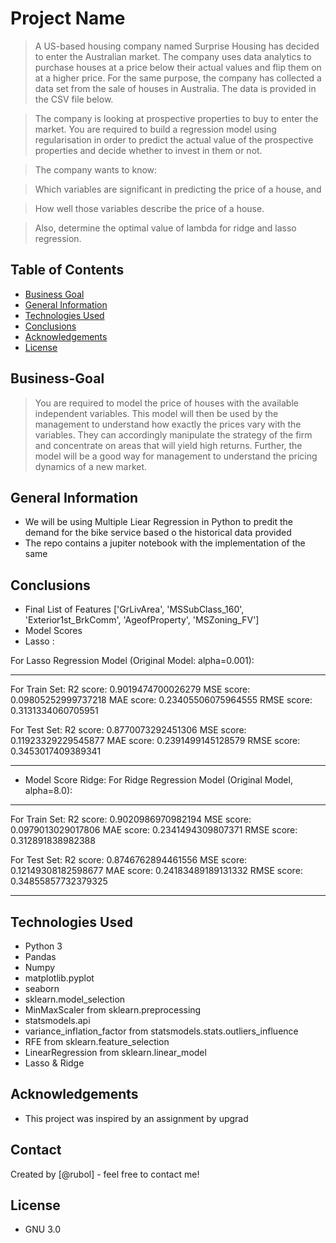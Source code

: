 # Project Name
> A US-based housing company named Surprise Housing has decided to enter the Australian market. The company uses data analytics to purchase houses at a price below their actual values and flip them on at a higher price. For the same purpose, the company has collected a data set from the sale of houses in Australia. The data is provided in the CSV file below.

 

> The company is looking at prospective properties to buy to enter the market. You are required to build a regression model using regularisation in order to predict the actual value of the prospective properties and decide whether to invest in them or not.

 

> The company wants to know:

> Which variables are significant in predicting the price of a house, and

> How well those variables describe the price of a house.

 

> Also, determine the optimal value of lambda for ridge and lasso regression.


## Table of Contents
* [Business Goal](#business-goal)
* [General Information](#general-information)
* [Technologies Used](#technologies-used)
* [Conclusions](#conclusions)
* [Acknowledgements](#acknowledgements)
* [License](#license)


<!-- You can include any other section that is pertinent to your problem -->

## Business-Goal

> You are required to model the price of houses with the available independent variables. This model will then be used by the management to understand how exactly the prices vary with the variables. They can accordingly manipulate the strategy of the firm and concentrate on areas that will yield high returns. Further, the model will be a good way for management to understand the pricing dynamics of a new market.


## General Information 

- We will be using Multiple Liear Regression in Python to predit the demand for the bike service based o the historical data provided
- The repo contains a jupiter notebook with the implementation of the same


## Conclusions
- Final List of Features ['GrLivArea',
 'MSSubClass_160',
 'Exterior1st_BrkComm',
 'AgeofProperty',
 'MSZoning_FV']
- Model Scores
- Lasso : 

For Lasso Regression Model (Original Model: alpha=0.001):
 ****************************************

For Train Set:
R2 score: 0.9019474700026279 
MSE score: 0.09805252999737218 
MAE score: 0.23405506075964555 
RMSE score: 0.3131334060705951

For Test Set:
R2 score: 0.8770073292451306 
MSE score: 0.11923329229545877 
MAE score: 0.2391499145128579 
RMSE score: 0.3453017409389341 
 ****************************************

 - Model Score Ridge: 
For Ridge Regression Model (Original Model, alpha=8.0):
 ****************************************

For Train Set:
R2 score: 0.9020986970982194 
MSE score: 0.0979013029017806 
MAE score: 0.2341494309807371 
RMSE score: 0.312891838982388

For Test Set:
R2 score: 0.8746762894461556 
MSE score: 0.12149308182598677 
MAE score: 0.24183489189131332 
RMSE score: 0.34855857732379325 
 ****************************************


<!-- You don't have to answer all the questions - just the ones relevant to your project. -->


## Technologies Used
- Python 3
- Pandas
- Numpy
- matplotlib.pyplot
- seaborn
- sklearn.model_selection
- MinMaxScaler from sklearn.preprocessing 
- statsmodels.api
- variance_inflation_factor from statsmodels.stats.outliers_influence
- RFE from sklearn.feature_selection
- LinearRegression from sklearn.linear_model
- Lasso & Ridge

<!-- As the libraries versions keep on changing, it is recommended to mention the version of library used in this project -->

## Acknowledgements
- This project was inspired by an assignment by upgrad


## Contact
Created by [@rubol] - feel free to contact me!


<!-- Optional -->
 ## License

- GNU 3.0 

<!-- You don't have to include all sections - just the one's relevant to your project -->